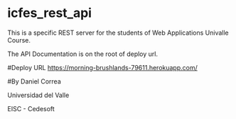 # icfes_rest_api
This is a specific REST server for the students of Web Applications Univalle Course.

The API Documentation is on the root of deploy url. 

#Deploy URL
https://morning-brushlands-79611.herokuapp.com/

#By
Daniel Correa

Universidad del Valle

EISC - Cedesoft
